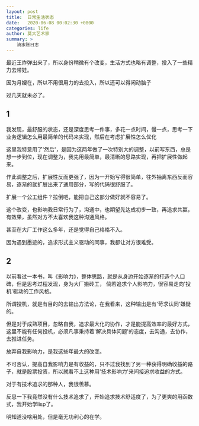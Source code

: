 ```yaml
---
layout: post
title:  日常生活状态
date:   2020-06-08 00:02:30 +0800
categories: life 
author: 莫大艺术家
summary: >
    流水账日志
---
```


最近王炸弹出来了，所以身份稍微有个改变，生活方式也略有调整，投入了一些精力去带娃。

因为月嫂在，所以不用很用力的去投入，所以还可以得闲动脑子

过几天就未必了。


## 1

我发现，最舒服的状态，还是深度思考一件事，多花一点时间，慢一点，思考一下业务逻辑怎么用最简单的代码来实现，然后在考虑扩展性怎么优化

这里我特意用了'然后'，是因为这两年做了一次特别大的调整，以前写东西，总是想一步到位，现在调整为，我先用最简单，最清晰的思路实现，再把扩展性做起来。

作此调整之后，扩展性反而更强了，因为一开始写得很简单，往外抽离东西反而容易，逐渐的就扩展出来了通用部分，写的代码很舒服了。

扩展一个公工组件？拉倒吧，能把自己这部分做好就不容易了。

这个改变，也影响我日常行为了，沟通中，也期望先达成初步一致，再追求共赢，有效果，虽然对方不太喜欢我这种沟通风格。

甚至在大厂工作这么多年，还是觉得自己格格不入。

因为遇到墨迹的，追求形式主义驱动的同事，我都让对方很难受。



## 2

以前看过一本书，叫《影响力》，整体思路，就是从身边开始逐渐的打造个人口碑，但是思考过程发现，身为大厂搬砖工，
倘若追求个人影响力，很容易走向'投机'驱动的工作风格。

所谓投机，就是有目的的去输出方法论，在我看来，这种输出是有'苛求认同'嫌疑的。

但是对于成熟项目，忽略自我，追求最大化的协作，才是能提高效率的最好方式，这里不能有任何投机，必须凡事秉持着'解决具体问题'的态度，去沟通，去协作，去推进任务。

放弃自我影响力，是我这些年最大的改变。

不可否认，提高自我影响力是有收益的，只不过我找到了另一种获得明确收益的路子，就是股票投资，所以就看不上这种用'技术影响力'来间接追求收益的方式。

对于有技术追求的那种人，我很羡慕。

反思一下我竟然没有什么技术追求了，开始追求技术舒适度了，为了更爽的用函数式，我开始学lisp了。

明知道没啥用处，但是毫无功利心的在学。



